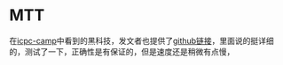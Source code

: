 # MTT

在[icpc-camp](https://post.icpc-camp.org/d/408-fft)中看到的黑科技，发文者也提供了[github链接](https://github.com/fotile96/Z_m-PolyMult)，里面说的挺详细的，测试了一下，正确性是有保证的，但是速度还是稍微有点慢，

